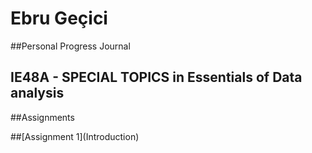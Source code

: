 # Ebru Geçici

##Personal Progress Journal
## IE48A - SPECIAL TOPICS in Essentials of Data analysis

##Assignments

##[Assignment 1](Introduction\)
